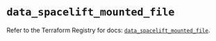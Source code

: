 # `data_spacelift_mounted_file`

Refer to the Terraform Registry for docs: [`data_spacelift_mounted_file`](https://registry.terraform.io/providers/spacelift-io/spacelift/1.27.0/docs/data-sources/mounted_file).
